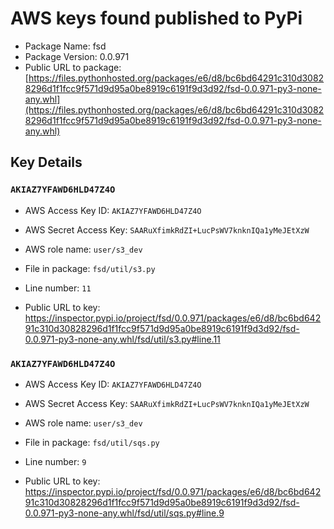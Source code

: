 # AWS keys found published to PyPi

* Package Name: fsd
* Package Version: 0.0.971
* Public URL to package: [https://files.pythonhosted.org/packages/e6/d8/bc6bd64291c310d30828296d1f1fcc9f571d9d95a0be8919c6191f9d3d92/fsd-0.0.971-py3-none-any.whl](https://files.pythonhosted.org/packages/e6/d8/bc6bd64291c310d30828296d1f1fcc9f571d9d95a0be8919c6191f9d3d92/fsd-0.0.971-py3-none-any.whl)

## Key Details

### `AKIAZ7YFAWD6HLD47Z4O`

* AWS Access Key ID: `AKIAZ7YFAWD6HLD47Z4O`
* AWS Secret Access Key: `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` 
* AWS role name: `user/s3_dev`
* File in package: `fsd/util/s3.py`
* Line number: `11`

* Public URL to key: https://inspector.pypi.io/project/fsd/0.0.971/packages/e6/d8/bc6bd64291c310d30828296d1f1fcc9f571d9d95a0be8919c6191f9d3d92/fsd-0.0.971-py3-none-any.whl/fsd/util/s3.py#line.11



### `AKIAZ7YFAWD6HLD47Z4O`

* AWS Access Key ID: `AKIAZ7YFAWD6HLD47Z4O`
* AWS Secret Access Key: `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` 
* AWS role name: `user/s3_dev`
* File in package: `fsd/util/sqs.py`
* Line number: `9`

* Public URL to key: https://inspector.pypi.io/project/fsd/0.0.971/packages/e6/d8/bc6bd64291c310d30828296d1f1fcc9f571d9d95a0be8919c6191f9d3d92/fsd-0.0.971-py3-none-any.whl/fsd/util/sqs.py#line.9


